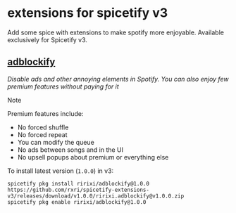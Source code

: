 # extensions for spicetify v3

Add some spice with extensions to make spotify more enjoyable. Available exclusively for Spicetify v3.

## [adblockify](./adblockify/README.md)

*Disable ads and other annoying elements in Spotify. You can also enjoy few premium features without paying for it*

> [!NOTE]
> Premium features include:
> - No forced shuffle
> - No forced repeat
> - You can modify the queue
> - No ads between songs and in the UI
> - No upsell popups about premium or everything else

To install latest version (`1.0.0`) in v3:
```
spicetify pkg install ririxi/adblockify@1.0.0 https://github.com/rxri/spicetify-extensions-v3/releases/download/v1.0.0/ririxi.adblockify@v1.0.0.zip
spicetify pkg enable ririxi/adblockify@1.0.0
```